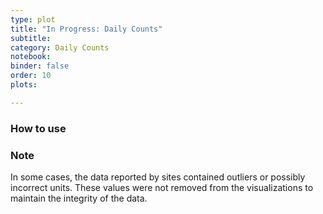 ```yaml
---
type: plot
title: "In Progress: Daily Counts"
subtitle: 
category: Daily Counts
notebook: 
binder: false
order: 10
plots:

---
```



### How to use


### Note

In some cases, the data reported by sites contained outliers or possibly incorrect units. These values were not removed from the visualizations to maintain the integrity of the data.